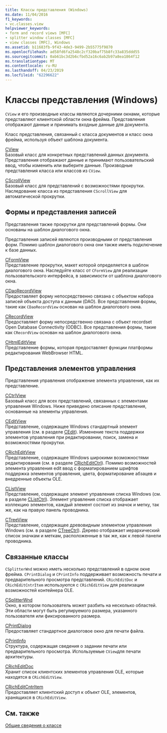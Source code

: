 ```yaml
---
title: Классы представления (Windows)
ms.date: 11/04/2016
f1_keywords:
- vc.classes.view
helpviewer_keywords:
- form and record views [MFC]
- splitter window classes [MFC]
- view classes [MFC], Windows
ms.assetid: b11683fb-9f43-4de3-9499-2b55775f9870
ms.openlocfilehash: ad58fd6fa2548c2cf320baf75b8fc33a835ddd55
ms.sourcegitcommit: 0ab61bc3d2b6cfbd52a16c6ab2b97a8ea1864f12
ms.translationtype: MT
ms.contentlocale: ru-RU
ms.lasthandoff: 04/23/2019
ms.locfileid: "62296622"
---
```

# <a name="view-classes-windows"></a>Классы представления (Windows)

`CView` и его производные классы являются дочерними окнами, которые представляют клиентской области окна фрейма. Представления отображают данные и принимать входные данные для документа.

Класс представления, связанный с класса документов и класс окна фрейма, используя объект шаблона документа.

[CView](../mfc/reference/cview-class.md)<br/>
Базовый класс для конкретных представлений данных документа. Представления отображают данные и принимают пользовательский ввод, чтобы изменить или выберите данные. Производные представления класса или классов из `CView`.

[CScrollView](../mfc/reference/cscrollview-class.md)<br/>
Базовый класс для представлений с возможностями прокрутки. Наследование класса из представления `CScrollView` для автоматической прокрутки.

## <a name="form-and-record-views"></a>Формы и представления записей

Представления также прокрутки для представлений формы. Они основаны на шаблон диалогового окна.

Представления записей являются производными от представления форм. Помимо шаблон диалогового окна они также иметь подключение к базе данных.

[CFormView](../mfc/reference/cformview-class.md)<br/>
Представление прокрутки, макет которой определяется в шаблон диалогового окна. Наследуйте класс от `CFormView` для реализации пользовательского интерфейса, в зависимости от шаблона диалогового окна.

[CDaoRecordView](../mfc/reference/cdaorecordview-class.md)<br/>
Предоставляет форму непосредственно связана с объектом набора записей объекта доступа к данным (DAO). Все представления формы, такие как `CDaoRecordView` основан на шаблон диалогового окна.

[CRecordView](../mfc/reference/crecordview-class.md)<br/>
Предоставляет форму непосредственно связана с объект recordset Open Database Connectivity (ODBC). Все представления формы, такие как `CRecordView` основан на шаблон диалогового окна.

[CHtmlEditView](../mfc/reference/chtmleditview-class.md)<br/>
Представление формы, которая предоставляет функции платформы редактирования WebBrowser HTML.

## <a name="control-views"></a>Представления элементов управления

Представления управления отображение элемента управления, как их представление.

[CCtrlView](../mfc/reference/cctrlview-class.md)<br/>
Базовый класс для всех представлений, связанных с элементами управления Windows. Ниже приведено описание представления, основанные на элементы управления.

[CEditView](../mfc/reference/ceditview-class.md)<br/>
Представление, содержащее Windows стандартный элемент управления (см. в разделе [CEdit](../mfc/reference/cedit-class.md)). Изменение текста поддержки элементов управления при редактировании, поиск, замена и возможностями прокрутки.

[CRichEditView](../mfc/reference/cricheditview-class.md)<br/>
Представление, содержащее Windows широкими возможностями редактирования (см. в разделе [CRichEditCtrl](../mfc/reference/cricheditctrl-class.md)). Помимо возможностей элемента управления edit ввод с форматированием шрифтов поддержка элементов управления, цвета, форматирование абзацев и внедренные объекты OLE.

[CListView](../mfc/reference/clistview-class.md)<br/>
Представление, содержащее элемент управления списка Windows (см. в разделе [CListCtrl](../mfc/reference/clistctrl-class.md)). Элемент управления списка отображает коллекцию элементов, каждый элемент состоит из значок и метку, так же, как на правую панель проводника.

[CTreeView](../mfc/reference/ctreeview-class.md)<br/>
Представление, содержащее древовидным элементом управления Windows (см. в разделе [CTreeCtrl](../mfc/reference/ctreectrl-class.md)). Дерево отображает иерархический список значкам и меткам, расположенные в так же, как к левой панели проводника.

## <a name="related-classes"></a>Связанные классы

`CSplitterWnd` можно иметь несколько представлений в одном окне фрейма. `CPrintDialog` и `CPrintInfo` поддерживает возможность печати и предварительного просмотра представлений. `CRichEditDoc` и `CRichEditCntrItem` используются с `CRichEditView` для реализации возможностей контейнера OLE.

[CSplitterWnd](../mfc/reference/csplitterwnd-class.md)<br/>
Окно, в котором пользователь может разбить на несколько областей. Эти области могут быть регулируемого размера, указанного пользователя или фиксированного размера.

[CPrintDialog](../mfc/reference/cprintdialog-class.md)<br/>
Предоставляет стандартное диалоговое окно для печати файла.

[CPrintInfo](../mfc/reference/cprintinfo-structure.md)<br/>
Структура, содержащая сведения о задании печати или предварительного просмотра. Используемые `CView`для печати архитектуры.

[CRichEditDoc](../mfc/reference/cricheditdoc-class.md)<br/>
Хранит список клиентских элементов управления OLE, которые находятся в `CRichEditView`.

[CRichEditCntrItem](../mfc/reference/cricheditcntritem-class.md)<br/>
Предоставляет клиентский доступ к объект OLE, элементов, хранящихся в `CRichEditView`.

## <a name="see-also"></a>См. также

[Общие сведения о классе](../mfc/class-library-overview.md)
